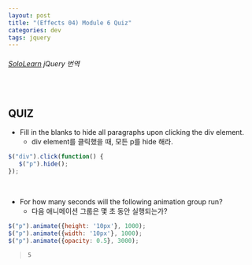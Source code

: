 ```yaml
---
layout: post
title: "(Effects 04) Module 6 Quiz"
categories: dev
tags: jquery
---
```


###### [SoloLearn](https://www.sololearn.com/) jQuery 번역

<br>

## QUIZ

- Fill in the blanks to hide all paragraphs upon clicking the div element.
  - div element를 클릭했을 때, 모든 p를 hide 해라.

```js
$("div").click(function() {
   $("p").hide();
});
```

<br>

- For how many seconds will the following animation group run?
  - 다음 애니메이션 그룹은 몇 초 동안 실행되는가?

```js
$("p").animate({height: '10px'}, 1000);
$("p").animate({width: '10px'}, 1000);
$("p").animate({opacity: 0.5}, 3000);
```

> `5`

<br>
